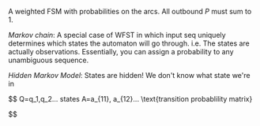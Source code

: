 
A weighted FSM with probabilities on the arcs. All outbound $P$ must sum to 1.

*Markov chain*: A special case of WFST in which input seq uniquely determines which states the automaton will go through. i.e. The states are actually observations. Essentially, you can assign a probability to any unambiguous sequence.

*Hidden Markov Model*: States are hidden! We don't know what state we're in

$$
Q=q_1,q_2... states
A=a_{11}, a_{12}... \text{transition probablility matrix}

$$

